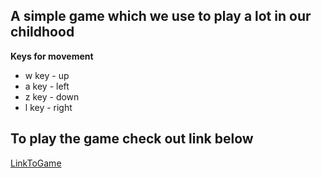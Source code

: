 ## A simple game which we use to play a lot in our childhood

<b> Keys for movement</b>

- w key - up
- a key - left
- z key - down
- l key - right

## To play the game check out link below

[LinkToGame](https://find-target.netlify.app/)
